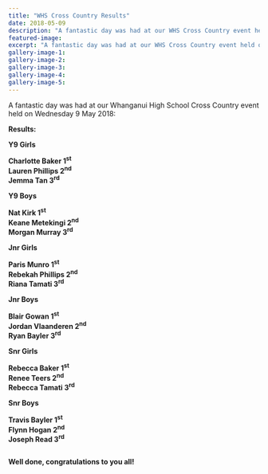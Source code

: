 ```yaml
---
title: "WHS Cross Country Results"
date: 2018-05-09
description: "A fantastic day was had at our WHS Cross Country event held on Wednesday 9 May 2018..."
featured-image: 
excerpt: "A fantastic day was had at our WHS Cross Country event held on Wednesday 9 May 2018."
gallery-image-1: 
gallery-image-2: 
gallery-image-3: 
gallery-image-4: 
gallery-image-5: 
---
```


<p>A fantastic day was had at our Whanganui High School Cross Country event held on Wednesday 9 May 2018:</p>
<p><strong><strong>Results:</strong></strong></p>
<p><strong><strong>Y9 Girls&nbsp;</strong></strong></p>
<p><strong>Charlotte Baker 1<sup>st<br /></sup></strong><strong>Lauren Phillips&nbsp;2<sup>nd<br /></sup></strong><strong>Jemma Tan 3<sup>rd</sup></strong></p>
<p><strong><strong>Y9 Boys&nbsp;</strong></strong></p>
<p><strong>Nat Kirk 1<sup>st<br /></sup></strong><strong>Keane Metekingi 2<sup>nd<br /></sup></strong><strong><strong>Morgan Murray 3<sup>rd</sup></strong></strong></p>
<p><strong><strong><strong>Jnr Girls</strong></strong></strong></p>
<p><strong>Paris Munro 1<sup>st<br /></sup></strong><strong>Rebekah Phillips 2<sup>nd<br /></sup></strong><strong>Riana Tamati 3<sup>rd</sup></strong></p>
<p><strong><strong><strong>Jnr Boys&nbsp;</strong></strong></strong></p>
<p><strong>Blair Gowan 1<sup>st<br /></sup></strong><strong>Jordan Vlaanderen 2<sup>nd<br /></sup></strong><strong><strong><strong>Ryan Bayler 3<sup>rd</sup></strong></strong></strong></p>
<p><strong><strong><strong><strong>Snr Girls&nbsp;</strong></strong></strong></strong></p>
<p><strong>Rebecca Baker 1<sup>st<br /></sup></strong><strong>Renee Teers 2<sup>nd<br /></sup></strong><strong>Rebecca Tamati 3<sup>rd</sup></strong></p>
<p><strong><strong><strong><strong>Snr Boys&nbsp;</strong></strong></strong></strong></p>
<p><strong>Travis Bayler 1<sup>st<br /></sup></strong><strong>Flynn Hogan 2<sup>nd<br /></sup></strong><strong>Joseph Read 3<sup>rd<br /><br /></sup></strong></p>
<p><strong>Well done, congratulations to you all!</strong></p>

